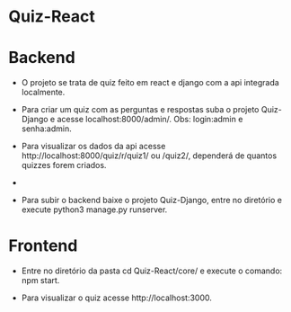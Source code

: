 # Quiz-React

# Backend
- O projeto se trata de quiz feito em react e django com a api integrada localmente.

- Para criar um quiz com as perguntas e respostas suba o projeto Quiz-Django e acesse localhost:8000/admin/. Obs: login:admin e senha:admin.

- Para visualizar os dados da api acesse http://localhost:8000/quiz/r/quiz1/ ou /quiz2/, dependerá de quantos quizzes forem criados. 
- 
- Para subir o backend baixe o projeto Quiz-Django, entre no diretório e execute python3 manage.py runserver.


# Frontend
- Entre no diretório da pasta cd Quiz-React/core/ e execute o comando: npm start.

- Para visualizar o quiz acesse http://localhost:3000.
